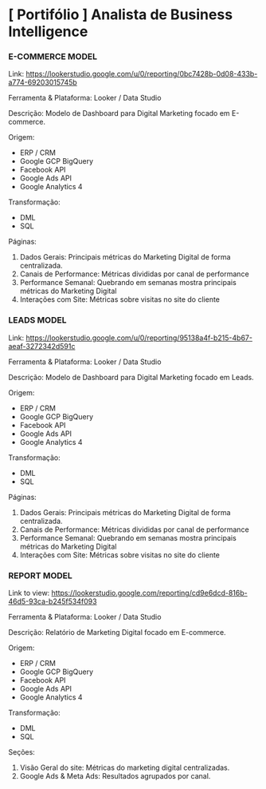 # [ Portifólio ] Analista de Business Intelligence

### E-COMMERCE MODEL ###
Link:
https://lookerstudio.google.com/u/0/reporting/0bc7428b-0d08-433b-a774-69203015745b

Ferramenta & Plataforma: Looker / Data Studio

Descrição:
Modelo de Dashboard para Digital Marketing focado em E-commerce.

Origem:
- ERP / CRM
- Google GCP BigQuery
- Facebook API
- Google Ads API
- Google Analytics 4

Transformação: 
- DML
- SQL

Páginas:

1) Dados Gerais: Principais métricas do Marketing Digital de forma centralizada.
2) Canais de Performance: Métricas divididas por canal de performance
3) Performance Semanal: Quebrando em semanas mostra principais métricas do Marketing Digital
4) Interações com Site: Métricas sobre visitas no site do cliente


### LEADS MODEL ###
Link:
https://lookerstudio.google.com/u/0/reporting/95138a4f-b215-4b67-aeaf-3272342d591c

Ferramenta & Plataforma: Looker / Data Studio

Descrição:
Modelo de Dashboard para Digital Marketing focado em Leads.

Origem:
- ERP / CRM
- Google GCP BigQuery
- Facebook API
- Google Ads API
- Google Analytics 4

Transformação: 
- DML
- SQL

Páginas:

1) Dados Gerais: Principais métricas do Marketing Digital de forma centralizada.
2) Canais de Performance: Métricas divididas por canal de performance
3) Performance Semanal: Quebrando em semanas mostra principais métricas do Marketing Digital
4) Interações com Site: Métricas sobre visitas no site do cliente

### REPORT MODEL ###
Link to view:
https://lookerstudio.google.com/reporting/cd9e6dcd-816b-46d5-93ca-b245f534f093

Ferramenta & Plataforma: Looker / Data Studio

Descrição:
Relatório de Marketing Digital focado em E-commerce.

Origem:
- ERP / CRM
- Google GCP BigQuery
- Facebook API
- Google Ads API
- Google Analytics 4

Transformação: 
- DML
- SQL

Seções:

1) Visão Geral do site: Métricas do marketing digital centralizadas.
2) Google Ads & Meta Ads: Resultados agrupados por canal.
